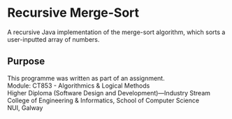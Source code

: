 # Recursive Merge-Sort
A recursive Java implementation of the merge-sort algorithm, which sorts a user-inputted array of numbers.

## Purpose
This programme was written as part of an assignment.<br>
Module: CT853 - Algorithmics & Logical Methods<br>
Higher Diploma (Software Design and Development)—Industry Stream<br>
College of Engineering & Informatics, School of Computer Science<br>
NUI, Galway